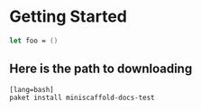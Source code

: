 # Getting Started

```fsharp
let foo = ()
```

## Here is the path to downloading 

    [lang=bash]
    paket install miniscaffold-docs-test



